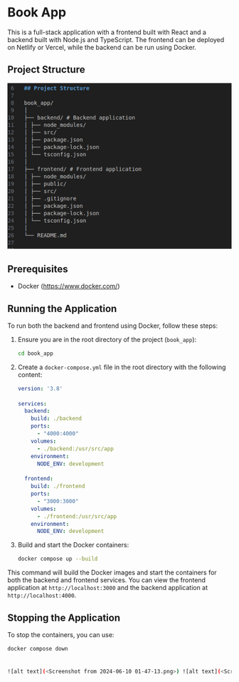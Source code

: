 
# Book App

This is a full-stack application with a frontend built with React and a backend built with Node.js and TypeScript. The frontend can be deployed on Netlify or Vercel, while the backend can be run using Docker.

## Project Structure

![alt text](<Screenshot from 2024-06-10 01-30-22.png>)
## Prerequisites

- Docker (https://www.docker.com/)

## Running the Application

To run both the backend and frontend using Docker, follow these steps:

1. Ensure you are in the root directory of the project (`book_app`):

    ```bash
    cd book_app
    ```

2. Create a `docker-compose.yml` file in the root directory with the following content:

    ```yaml
    version: '3.8'

    services:
      backend:
        build: ./backend
        ports:
          - "4000:4000"
        volumes:
          - ./backend:/usr/src/app
        environment:
          NODE_ENV: development

      frontend:
        build: ./frontend
        ports:
          - "3000:3000"
        volumes:
          - ./frontend:/usr/src/app
        environment:
          NODE_ENV: development
    ```

3. Build and start the Docker containers:

    ```bash
    docker compose up --build
    ```

This command will build the Docker images and start the containers for both the backend and frontend services. You can view the frontend application at `http://localhost:3000` and the backend application at `http://localhost:4000`.

## Stopping the Application

To stop the containers, you can use:

```bash
docker compose down


![alt text](<Screenshot from 2024-06-10 01-47-13.png>) ![alt text](<Screenshot from 2024-06-10 01-46-42.png>) ![alt text](<Screenshot from 2024-06-10 01-46-31.png>)